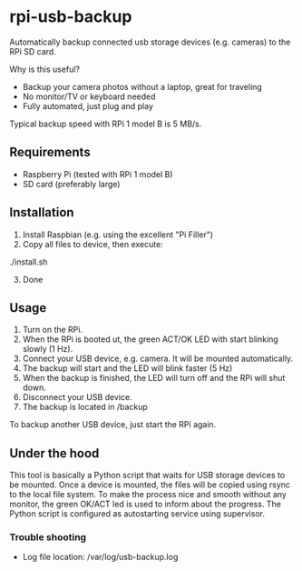 # rpi-usb-backup

Automatically backup connected usb storage devices (e.g. cameras) to the RPi SD card.

Why is this useful?

* Backup your camera photos without a laptop, great for traveling
* No monitor/TV or keyboard needed
* Fully automated, just plug and play

Typical backup speed with RPi 1 model B is 5 MB/s.


## Requirements

* Raspberry Pi (tested with RPi 1 model B)
* SD card (preferably large)


## Installation

1. Install Raspbian (e.g. using the excellent "Pi Filler")
2. Copy all files to device, then execute:

 ./install.sh

3. Done

## Usage

1. Turn on the RPi.
2. When the RPi is booted ut, the green ACT/OK LED with start blinking slowly (1 Hz).
3. Connect your USB device, e.g. camera. It will be mounted automatically.
4. The backup will start and the LED will blink faster (5 Hz)
5. When the backup is finished, the LED will turn off and the RPi will shut down.
6. Disconnect your USB device. 
7. The backup is located in /backup

To backup another USB device, just start the RPi again. 

## Under the hood

This tool is basically a Python script that waits for USB storage devices to be mounted. Once a device is mounted, the files will be copied using rsync to the local file system. To make the process nice and smooth without any monitor, the green OK/ACT led is used to inform about the progress. The Python script is configured as autostarting service using supervisor.

### Trouble shooting

* Log file location: /var/log/usb-backup.log